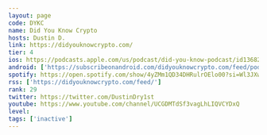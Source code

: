 ```yaml
---
layout: page
code: DYKC
name: Did You Know Crypto
hosts: Dustin D.
link: https://didyouknowcrypto.com/
tier: 4
ios: https://podcasts.apple.com/us/podcast/did-you-know-podcast/id1368275736
android: ['https://subscribeonandroid.com/didyouknowcrypto.com/feed/podcast/']
spotify: https://open.spotify.com/show/4yZMm1QD34DHRulrOElo00?si=Wl3JXwGUSa29dbGgDJKeGQ
rss: ['https://didyouknowcrypto.com/feed/']
rank: 29
twitter: https://twitter.com/DustinDry1st
youtube: https://www.youtube.com/channel/UCGDMTdSf3vagLhLIQVCYDxQ
level: 
tags: ['inactive']
---
```

